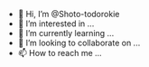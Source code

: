 - 👋 Hi, I’m @Shoto-todorokie
- 👀 I’m interested in ...
- 🌱 I’m currently learning ...
- 💞️ I’m looking to collaborate on ...
- 📫 How to reach me ...

<!---
Shoto-todorokie/Shoto-todorokie is a ✨ special ✨ repository because its `README.md` (this file) appears on your GitHub profile.
You can click the Preview link to take a look at your changes.
--->
